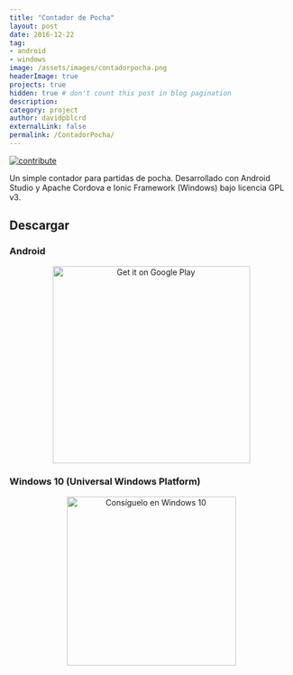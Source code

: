```yaml
---
title: "Contador de Pocha"
layout: post
date: 2016-12-22
tag: 
- android
- windows
image: /assets/images/contadorpocha.png
headerImage: true
projects: true
hidden: true # don't count this post in blog pagination
description: 
category: project
author: davidpblcrd
externalLink: false
permalink: /ContadorPocha/
---
```


[![contribute](https://img.shields.io/badge/GitHub-contribute-red.svg)](https://github.com/davidpob99/ContadorPocha/)

Un simple contador para partidas de pocha. Desarrollado con Android Studio y  Apache Cordova e Ionic Framework (Windows) bajo licencia GPL v3.



## Descargar

### Android
<center><a href='https://play.google.com/store/apps/details?id=es.davidpob99.ContadorPocha&pcampaignid=MKT-Other-global-all-co-prtnr-py-PartBadge-Mar2515-1'><img width="350px" alt='Get it on Google Play' src='https://play.google.com/intl/es_es/badges/images/generic/en_badge_web_generic.png'/></a></center>

### Windows 10 (Universal Windows Platform)
<center><a href="https://www.microsoft.com/store/apps/9NBLGGH51WLV?ocid=badge"><img width="300px" src="https://assets.windowsphone.com/781d478b-505e-4f0a-ba1a-b0d64f18bf8f/Spanish_Get_it_Win_10_InvariantCulture_Default.png" alt="Consíguelo en Windows 10" /></a></center>
